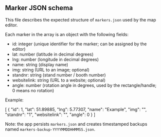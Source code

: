 Marker JSON schema
------------------

This file describes the expected structure of `markers.json` used by the map editor.

Each marker in the array is an object with the following fields:

- id: integer (unique identifier for the marker; can be assigned by the editor)
- lat: number (latitude in decimal degrees)
- lng: number (longitude in decimal degrees)
- name: string (display name)
- img: string (URL to an image; optional)
- standnr: string (stand number / booth number)
- websitelink: string (URL to a website; optional)
- angle: number (rotation angle in degrees, used by the rectangle/handle; 0 means no rotation)

Example:

[
  {
    "id": 1,
    "lat": 51.89885,
    "lng": 5.77307,
    "name": "Example",
    "img": "",
    "standnr": "1",
    "websitelink": "",
    "angle": 0
  }
]

Note: the app persists `markers.json` and creates timestamped backups named `markers-backup-YYYYMMDDHHMMSS.json`.
